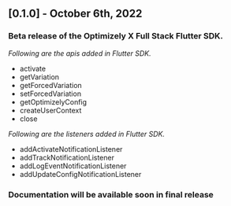
## [0.1.0] - October 6th, 2022
### Beta release of the Optimizely X Full Stack Flutter SDK.
*Following are the apis added in Flutter SDK.*
* activate
* getVariation
* getForcedVariation
* setForcedVariation
* getOptimizelyConfig
* createUserContext
* close

*Following are the listeners added in Flutter SDK.*
* addActivateNotificationListener
* addTrackNotificationListener
* addLogEventNotificationListener
* addUpdateConfigNotificationListener

### **Documentation will be available soon in final release**
